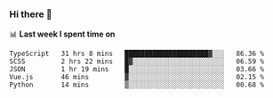 ### Hi there 👋

<!--
**DBvc/DBvc** is a ✨ _special_ ✨ repository because its `README.md` (this file) appears on your GitHub profile.

Here are some ideas to get you started:

- 🔭 I’m currently working on ...
- 🌱 I’m currently learning ...
- 👯 I’m looking to collaborate on ...
- 🤔 I’m looking for help with ...
- 💬 Ask me about ...
- 📫 How to reach me: ...
- 😄 Pronouns: ...
- ⚡ Fun fact: ...
-->

📊 **Last week I spent time on**
<!--START_SECTION:waka-->
```text
TypeScript   31 hrs 8 mins   █████████████████████▓░░░   86.36 % 
SCSS         2 hrs 22 mins   █▓░░░░░░░░░░░░░░░░░░░░░░░   06.59 % 
JSON         1 hr 19 mins    █░░░░░░░░░░░░░░░░░░░░░░░░   03.66 % 
Vue.js       46 mins         ▓░░░░░░░░░░░░░░░░░░░░░░░░   02.15 % 
Python       14 mins         ▒░░░░░░░░░░░░░░░░░░░░░░░░   00.68 % 
```
<!--END_SECTION:waka-->
